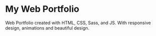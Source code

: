 # My Web Portfolio

Web Portfolio created with HTML, CSS, Sass, and JS. With responsive design, animations and beautiful design.


